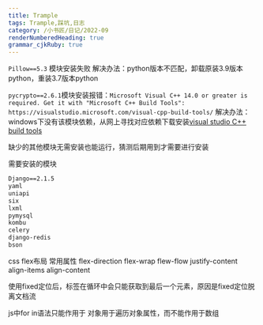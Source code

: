 ```yaml
---
title: Trample
tags: Trample,踩坑,日志
category: /小书匠/日记/2022-09
renderNumberedHeading: true
grammar_cjkRuby: true
---
```

`Pillow==5.3` 模块安装失败
解决办法：python版本不匹配，卸载原装3.9版本python，重装3.7版本python

`pycrypto==2.6.1`模块安装报错：`Microsoft Visual C++ 14.0 or greater is required. Get it with "Microsoft C++ Build Tools": https://visualstudio.microsoft.com/visual-cpp-build-tools/`
解决办法：windows下没有该模块依赖，从网上寻找对应依赖下载安装[visual studio C++ build tools](https://pan.baidu.com/s/1GrzxqB8zdXbN9OhSTQIqFA?pwd=xwuw)

缺少的其他模块无需安装也能运行，猜测后期用到才需要进行安装

需要安装的模块

``` txt
Django==2.1.5
yaml
uniapi
six
lxml
pymysql
kombu
celery
django-redis
bson

```


css flex布局
常用属性
flex-direction
flex-wrap
flew-flow
justify-content
align-items
align-content

使用fixed定位后，标签在循环中会只能获取到最后一个元素，原因是fixed定位脱离文档流

js中for in语法只能作用于 对象用于遍历对象属性，而不能作用于数组